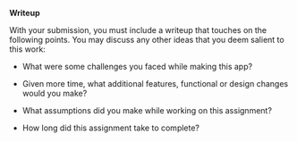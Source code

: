 **Writeup**

With your submission, you must include a writeup that touches on the following points.  You may discuss any other ideas that you deem salient to this work:

- What were some challenges you faced while making this app?

- Given more time, what additional features, functional or design changes would you make?

- What assumptions did you make while working on this assignment?

- How long did this assignment take to complete?

